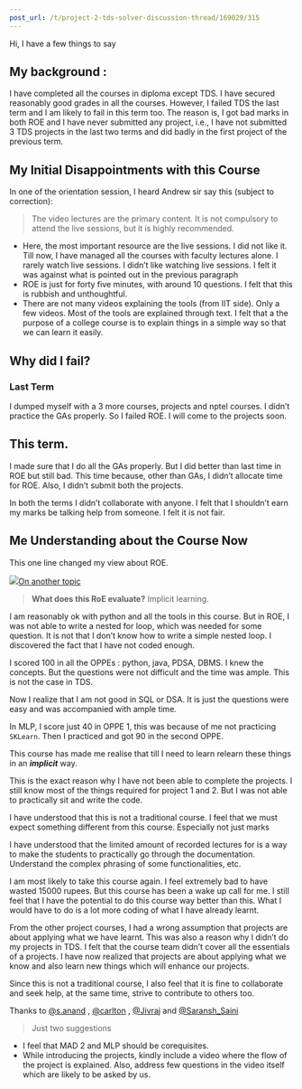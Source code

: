 ```yaml
---
post_url: /t/project-2-tds-solver-discussion-thread/169029/315
---
```

Hi, I have a few things to say

My background :
---------------

I have completed all the courses in diploma except TDS. I have secured reasonably good grades in all the courses. However, I failed TDS the last term and I am likely to fail in this term too. The reason is, I got bad marks in both ROE and I have never submitted any project, i.e., I have not submitted 3 TDS projects in the last two terms and did badly in the first project of the previous term.

My Initial Disappointments with this Course
-------------------------------------------

In one of the orientation session, I heard Andrew sir say this (subject to correction):

> The video lectures are the primary content. It is not compulsory to attend the live sessions, but it is highly recommended.

* Here, the most important resource are the live sessions. I did not like it. Till now, I have managed all the courses with faculty lectures alone. I rarely watch live sessions. I didn’t like watching live sessions. I felt it was against what is pointed out in the previous paragraph
* ROE is just for forty five minutes, with around 10 questions. I felt that this is rubbish and unthoughtful.
* There are not many videos explaining the tools (from IIT side). Only a few videos. Most of the tools are explained through text. I felt that a the purpose of a college course is to explain things in a simple way so that we can learn it easily.

Why did I fail?
---------------

### Last Term

I dumped myself with a 3 more courses, projects and nptel courses. I didn’t practice the GAs properly. So I failed ROE. I will come to the projects soon.

This term.
----------

I made sure that I do all the GAs properly. But I did better than last time in ROE but still bad. This time because, other than GAs, I didn’t allocate time for ROE. Also, I didn’t submit both the projects.

In both the terms I didn’t collaborate with anyone. I felt that I shouldn’t earn my marks be talking help from someone. I felt it is not fair.

Me Understanding about the Course Now
-------------------------------------

This one line changed my view about ROE.

![](https://dub1.discourse-cdn.com/flex013/user_avatar/discourse.onlinedegree.iitm.ac.in/s.anand/48/15264_2.png)[On another topic](/t/99838/2)

> **What does this RoE evaluate?** Implicit learning.

I am reasonably ok with python and all the tools in this course. But in ROE, I was not able to write a nested for loop, which was needed for some question. It is not that I don’t know how to write a simple nested loop. I discovered the fact that I have not coded enough.

I scored 100 in all the OPPEs : python, java, PDSA, DBMS. I knew the concepts. But the questions were not difficult and the time was ample. This is not the case in TDS.

Now I realize that I am not good in SQL or DSA. It is just the questions were easy and was accompanied with ample time.

In MLP, I score just 40 in OPPE 1, this was because of me not practicing `SKLearn`. Then I practiced and got 90 in the second OPPE.

This course has made me realise that till I need to learn relearn these things in an ***implicit*** way.

This is the exact reason why I have not been able to complete the projects. I still know most of the things required for project 1 and 2. But I was not able to practically sit and write the code.

I have understood that this is not a traditional course. I feel that we must expect something different from this course. Especially not just marks

I have understood that the limited amount of recorded lectures for is a way to make the students to practically go through the documentation. Understand the complex phrasing of some functionalities, etc.

I am most likely to take this course again. I feel extremely bad to have wasted 15000 rupees. But this course has been a wake up call for me. I still feel that I have the potential to do this course way better than this. What I would have to do is a lot more coding of what I have already learnt.

From the other project courses, I had a wrong assumption that projects are about applying what we have learnt. This was also a reason why I didn’t do my projects in TDS. I felt that the course team didn’t cover all the essentials of a projects. I have now realized that projects are about applying what we know and also learn new things which will enhance our projects.

Since this is not a traditional course, I also feel that it is fine to collaborate and seek help, at the same time, strive to contribute to others too.

Thanks to [@s.anand](/u/s.anand) , [@carlton](/u/carlton) , [@Jivraj](/u/jivraj) and [@Saransh\_Saini](/u/saransh_saini)

> Just two suggestions

* I feel that MAD 2 and MLP should be corequisites.
* While introducing the projects, kindly include a video where the flow of the project is explained. Also, address few questions in the video itself which are likely to be asked by us.